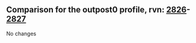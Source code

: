## Comparison for the outpost0 profile, rvn: [2826](https://github.com/PRO100KatYT/FortniteProfileRevisions/tree/main/profiles/outpost0/2826%20outpost0.json)-[2827](https://github.com/PRO100KatYT/FortniteProfileRevisions/tree/main/profiles/outpost0/2827%20outpost0.json)

No changes
